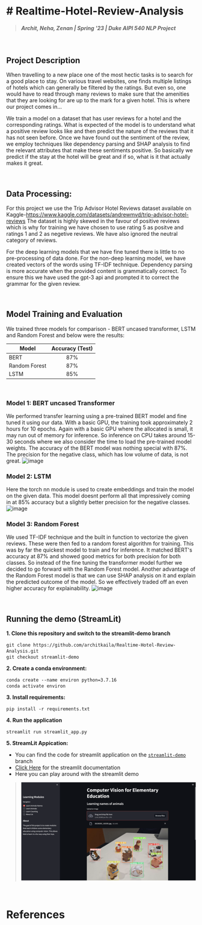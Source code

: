 # # Realtime-Hotel-Review-Analysis
> #### _Archit, Neha, Zenan | Spring '23 | Duke AIPI 540 NLP Project_
&nbsp;

## Project Description
When travelling to a new place one of the most hectic tasks is to search for a good place to stay. On various travel websites, one finds multiple listings of hotels which can generally be filtered by the ratings. But even so, one would have to read through many reviews to make sure that the amenities that they are looking for are up to the mark for a given hotel. This is where our project comes in...

We train a model on a dataset that has user reviews for a hotel and the corresponding ratings. What is expected of the model is to understand what a positive review looks like and then predict the nature of the reviews that it has not seen before. Once we have found out the sentiment of the review, we employ techniques like dependency parsing and SHAP analysis to find the relevant attributes that make these sentiments positive. So basically we predict if the stay at the hotel will be great and if so, what is it that actually makes it great.

&nbsp;
## Data Processing:
For this project we use the Trip Advisor Hotel Reviews dataset available on Kaggle-https://www.kaggle.com/datasets/andrewmvd/trip-advisor-hotel-reviews 
The dataset is highly skewed in the favour of positive reviews which is why for training we have chosen to use rating 5 as positve and ratings 1 and 2 as negetive reviews. We have also ignored the neutral category of reviews. 

For the deep learning models that we have fine tuned there is little to no pre-processing of data done.
For the non-deep learning model, we have created vectors of the words using TF-IDF technique. 
Dependency parsing is more accurate when the provided content is grammatically correct. To ensure this we have used the gpt-3 api and prompted it to correct the grammar for the given review.


&nbsp;
## Model Training and Evaluation
We trained three models for comparison - BERT uncased transformer, LSTM and Random Forest and below were the results:

| Model          |  Accuracy (Test) |
| -------------- | :--------------: |
| BERT           |        87%       |
| Random Forest  |        87%       |
| LSTM           |        85%       |


&nbsp;
### Model 1: BERT uncased Transformer
We performed transfer learning using a pre-trained BERT model and fine tuned it using our data. With a basic GPU, the training took approximately 2 hours for 10 epochs. Again with a basic GPU where the allocated is small, it may run out of memory for inference. So inference on CPU takes around 15-30 seconds where we also consider the time to load the pre-trained model weights. The accuracy of the BERT model was nothing special with 87%. The precision for the negative class, which has low volume of data, is not great.
![image](https://user-images.githubusercontent.com/110474064/226507974-2d8f3b7f-80e1-423a-bf74-c6e510565c71.png)

### Model 2: LSTM
Here the torch nn module is used to create embeddings and train the model on the given data. This model doesnt perform all that impressively coming in at 85% accuracy but a slightly better precision for the negative classes. 
![image](https://user-images.githubusercontent.com/110474064/226509098-a8183774-3224-4fab-8b05-4455bb7cbe6d.png)

### Model 3: Random Forest
We used TF-IDF technique and the built in function to vectorize the given reviews. These were then fed to a random forest algorithm for training. This was by far the quickest model to train and for inference. It matched BERT's accuracy at 87% and showed good metrics for both precision for both classes. So instead of the fine tuning the transformer model further we decided to go forward with the Random Forest model. Another advantage of the Random Forest model is that we can use SHAP analysis on it and explain the predicted outcome of the model. So we effectively traded off an even higher accuracy for explainability.
![image](https://user-images.githubusercontent.com/110474064/226509834-f8da27fb-8362-4902-90d8-52b975818bbc.png)


&nbsp;
## Running the demo (StreamLit)

**1. Clone this repository and switch to the streamlit-demo branch**
```
git clone https://github.com/architkaila/Realtime-Hotel-Review-Analysis.git
git checkout streamlit-demo
```
**2. Create a conda environment:** 
```
conda create --name environ python=3.7.16
conda activate environ
```
**3. Install requirements:** 
```
pip install -r requirements.txt
```
**4. Run the application**
```
streamlit run streamlit_app.py
```
**5. StreamLit Appication:**
* You can find the code for streamlit application on the [`streamlit-demo`](https://github.com/architkaila/Realtime-Hotel-Review-Analysis/tree/streamlit_demo) branch
* [Click Here](https://github.com/architkaila/Realtime-Hotel-Review-Analysis/blob/streamlit_demo/README.md) for the streamlit documentation 
* Here you can play around with the streamlit demo 
>![img.png](data/images/dashboard.png)


&nbsp;
# References




